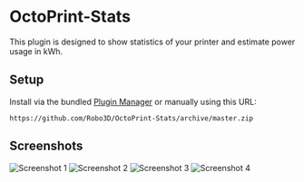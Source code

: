 # OctoPrint-Stats

This plugin is designed to show statistics of your printer and estimate power usage in kWh.

## Setup

Install via the bundled [Plugin Manager](https://github.com/foosel/OctoPrint/wiki/Plugin:-Plugin-Manager)
or manually using this URL:

    https://github.com/Robo3D/OctoPrint-Stats/archive/master.zip

## Screenshots

![Screenshot 1](http://plugins.octoprint.org/assets/img/plugins/stats/img1.png)
![Screenshot 2](http://plugins.octoprint.org/assets/img/plugins/stats/img2.png)
![Screenshot 3](http://plugins.octoprint.org/assets/img/plugins/stats/img3.png)
![Screenshot 4](http://plugins.octoprint.org/assets/img/plugins/stats/img4.png)
